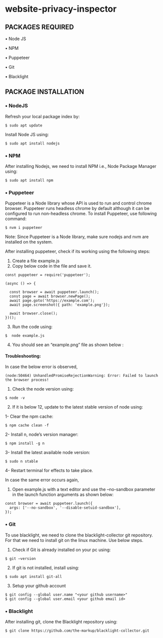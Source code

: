 # website-privacy-inspector
## PACKAGES REQUIRED

•	Node JS

•	NPM

•	Puppeteer

•	Git

•	Blacklight

## PACKAGE INSTALLATION

### • NodeJS
Refresh your local package index by:
 
 `$ sudo apt update`
 
Install Node JS using:
 
 `$ sudo apt install nodejs`

### •	NPM
After installing Nodejs, we need to install NPM i.e., Node Package Manager using:

`$ sudo apt install npm`



### •	Puppeteer
Puppeteer is a Node library whose API is used to run and control chrome browser. Puppeteer runs headless chrome by default although it can be configured to run non-headless chrome. To install Puppeteer, use following command:

`$ nvm i puppeteer`

Note: Since Puppeteer is a Node library, make sure nodejs and nvm are installed on the system.

After installing puppeteer, check if its working using the following steps:

1.	Create a file example.js
2.	Copy below code in the file and save it.
```
const puppeteer = require('puppeteer');

(async () => {

  const browser = await puppeteer.launch();
  const page = await browser.newPage();
  await page.goto('https://example.com');
  await page.screenshot({ path: 'example.png'});

  await browser.close();
})();
```

3.	  Run the code using:

`$  node example.js`

4.	  You should see an “example.png” file as shown below :
 

#### Troubleshooting:

In case the below error is observed,

`(node:50464) UnhandledPromiseRejectionWarning: Error: Failed to launch the browser process!`

1)	Check the node version using:

`$ node -v`

2)	If it is below 12, update to the latest stable version of node using:

1-	Clear the npm cache:

`$ npm cache clean -f`

2-	Install n, node’s version manager:

`$ npm install -g n`

3-	Install the latest available node version:

`$ sudo n stable`

4-	Restart terminal for effects to take place.

In case  the same error occurs again,

1)	Open example.js with a text editor and  use the –no-sandbox parameter in the launch function arguments as shown below:
```
const browser = await puppeteer.launch({
  args: ['--no-sandbox', '--disable-setuid-sandbox'],
});
```


### •	Git
To use blacklight, we need to clone the blacklight-collector git repository. For that we need to install git on the linux machine. Use below steps.

1)	Check if Git is already installed on your pc using:

`$ git –version`

2)	If git is not installed, install using:

`$ sudo apt install git-all`

3)	Setup your github account
```
$ git config --global user.name "<your github username>"
$ git config --global user.email <your github email id>
```


### •	Blacklight
After installing git, clone the Blacklight repository using:

`$ git clone https://github.com/the-markup/blacklight-collector.git`
